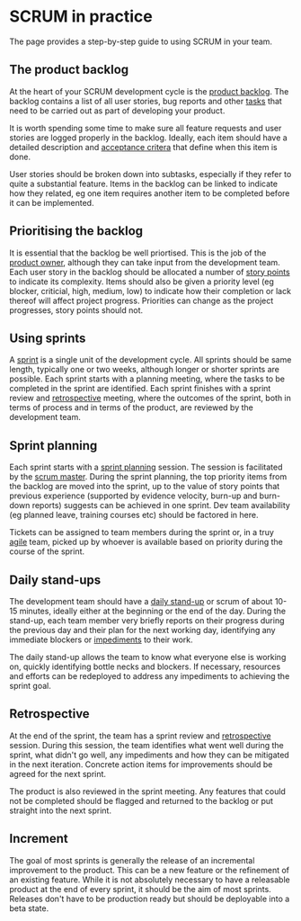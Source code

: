 # SCRUM in practice

The page provides a step-by-step guide to using SCRUM in your team.

## The product backlog

At the heart of your SCRUM development cycle is the [product backlog](glossary.md#product-backlog). The backlog contains a list of all user stories, bug reports and other [tasks](glossary.md#task) that need to be carried out as part of developing your product. 

It is worth spending some time to make sure all feature requests and user stories are logged properly in the backlog. Ideally, each item should have a detailed description and [acceptance critera](glossary.md#acceptance-criteria) that define when this item is done. 

User stories should be broken down into subtasks, especially if they refer to quite a substantial feature. Items in the backlog can be linked to indicate how they related, eg one item requires another item to be completed before it can be implemented.

## Prioritising the backlog

It is essential that the backlog be well priortised. This is the job of the [product owner](glossary.md#product-owner), although they can take input from the development team. Each user story in the backlog should be allocated a number of [story points](glossary.md#story-point) to indicate its complexity. Items should also be given a priority level (eg blocker, criticial, high, medium, low) to indicate how their completion or lack thereof will affect project progress. Priorities can change as the project progresses, story points should not.

## Using sprints

A [sprint](glossary.md#sprint) is a single unit of the development cycle. All sprints should be same length, typically one or two weeks, although longer or shorter sprints are possible. Each sprint starts with a planning meeting, where the tasks to be completed in the sprint are identified. Each sprint finishes with a sprint review and [retrospective](glossary.md#retrospective) meeting, where the outcomes of the sprint, both in terms of process and in terms of the product, are reviewed by the development team.


## Sprint planning

Each sprint starts with a [sprint planning](glossary.md#sprint-planning) session. The session is facilitated by the [scrum master](glossary.md#scrum-master). During the sprint planning, the top priority items from the backlog are moved into the sprint, up to the value of story points that previous experience (supported by evidence velocity, burn-up and burn-down reports) suggests can be achieved in one sprint. Dev team availability (eg planned leave, training courses etc) should be factored in here. 

Tickets can be assigned to team members during the sprint or, in a truy [agile](glossary.md#agile) team, picked up by whoever is available based on priority during the course of the sprint. 

## Daily stand-ups

The development team should have a [daily stand-up](glossary.md#daily) or scrum of about 10-15 minutes, ideally either at the beginning or the end of the day. During the stand-up, each team member very briefly reports on their progress during the previous day and their plan for the next working day, identifying any immediate blockers or [impediments](glossary.md#impediment) to their work.

The daily stand-up allows the team to know what everyone else is working on, quickly identifying bottle necks and blockers. If necessary, resources and efforts can be redeployed to address any impediments to achieving the sprint goal.

## Retrospective

At the end of the sprint, the team has a sprint review and [retrospective](glossary.md#retrospective) session. During this session, the team identifies what went well during the sprint, what didn't go well, any impediments and how they can be mitigated in the next iteration. Concrete action items for improvements should be agreed for the next sprint. 

The product is also reviewed in the sprint meeting. Any features that could not be completed should be flagged and returned to the backlog or put straight into the next sprint.


## Increment

The goal of most sprints is generally the release of an incremental improvement to the product. This can be a new feature or the refinement of an existing feature. While it is not absolutely necessary to have a releasable product at the end of every sprint, it should be the aim of most sprints. Releases don't have to be production ready but should be deployable into a beta state. 

